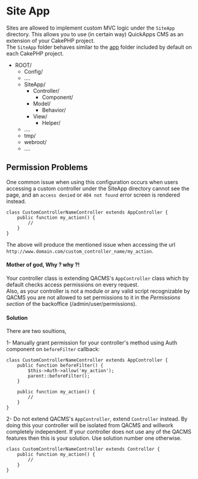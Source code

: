 Site App
========

Sites are allowed to implement custom MVC logic under the `SiteApp` directory.
This allows you to use (in certain way) QuickApps CMS as an extension of your CakePHP project.  
The `SiteApp` folder behaves similar to the [app](http://book.cakephp.org/2.0/en/getting-started/cakephp-folder-structure.html#the-app-folder) folder included by default on each CakePHP project.

* ROOT/
    * Config/
    * ....
    * SiteApp/
        * Controller/
            * Component/
        * Model/
            * Behavior/
        * View/
            * Helper/
    * ....
    * tmp/
    * webroot/
    * ....


Permission Problems
-------------------

One common issue when using this configuration occurs when users accessing a custom controller under the SiteApp directory cannot see the page,
and an `access denied` or `404 not found` error screen is rendered instead.

    class CustomControllerNameController extends AppController {
        public function my_action() {
            //
        }
    }

The above will produce the mentioned issue when accessing the url `http://www.domain.com/custom_controller_name/my_action`.

#### Mother of god, Why ? why ?!

Your controller class is extending QACMS's `AppController` class which by default checks access permissions on every request.  
Also, as your controller is not a module or any valid script recognizable by QACMS you are not allowed to set permissions to it in the
_Permissions section_ of the backoffice (/admin/user/permissions).

#### Solution

There are two soultions,

1-	Manually grant permission for your controller's method using Auth component on `beforeFilter` callback:

    class CustomControllerNameController extends AppController {
        public function beforeFilter() {
            $this->Auth->allow('my_action');
            parent::beforeFilter();
        }

        public function my_action() {
            //
        }
    }

2-	Do not extend QACMS's `AppController`, extend `Controller` instead. By doing this your controller will be isolated from QACMS and willwork completely independent.
	If your controller does not use any of the QACMS features then this is your solution. Use solution number one otherwise.

    class CustomControllerNameController extends Controller {
        public function my_action() {
            //
        }
    }